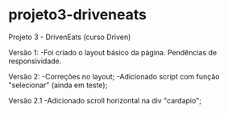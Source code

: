 # projeto3-driveneats
Projeto 3 - DrivenEats (curso Driven)


Versão 1:
-Foi criado o layout básico da página. Pendências de responsividade.

Versão 2:
-Correções no layout;
-Adicionado script com função "selecionar" (ainda em teste);

Versão 2.1
-Adicionado scroll horizontal na div "cardapio";
